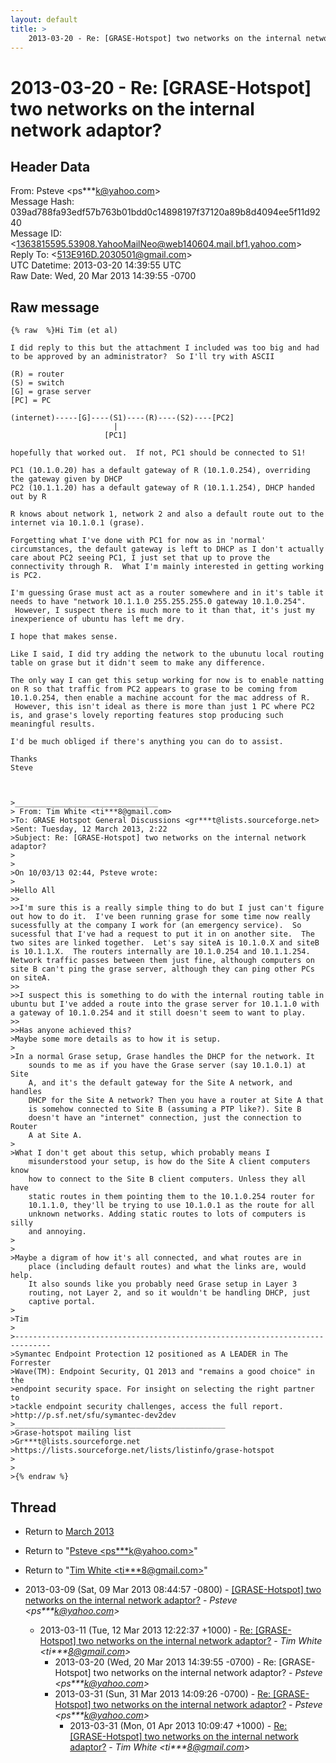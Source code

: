 ```yaml
---
layout: default
title: >
    2013-03-20 - Re: [GRASE-Hotspot] two networks on the internal network adaptor?
---
```


# 2013-03-20 - Re: [GRASE-Hotspot] two networks on the internal network adaptor?

## Header Data

From: Psteve \<ps***k@yahoo.com\><br>
Message Hash: 039ad788fa93edf57b763b01bdd0c14898197f37120a89b8d4094ee5f11d9240<br>
Message ID: \<1363815595.53908.YahooMailNeo@web140604.mail.bf1.yahoo.com\><br>
Reply To: \<513E916D.2030501@gmail.com\><br>
UTC Datetime: 2013-03-20 14:39:55 UTC<br>
Raw Date: Wed, 20 Mar 2013 14:39:55 -0700<br>

## Raw message

```
{% raw  %}Hi Tim (et al)

I did reply to this but the attachment I included was too big and had to be approved by an administrator?  So I'll try with ASCII

(R) = router
(S) = switch
[G] = grase server
[PC] = PC

(internet)-----[G]----(S1)----(R)----(S2)----[PC2]
                       |
                     [PC1]

hopefully that worked out.  If not, PC1 should be connected to S1!

PC1 (10.1.0.20) has a default gateway of R (10.1.0.254), overriding the gateway given by DHCP
PC2 (10.1.1.20) has a default gateway of R (10.1.1.254), DHCP handed out by R

R knows about network 1, network 2 and also a default route out to the internet via 10.1.0.1 (grase).

Forgetting what I've done with PC1 for now as in 'normal' circumstances, the default gateway is left to DHCP as I don't actually care about PC2 seeing PC1, I just set that up to prove the connectivity through R.  What I'm mainly interested in getting working is PC2.

I'm guessing Grase must act as a router somewhere and in it's table it needs to have "network 10.1.1.0 255.255.255.0 gateway 10.1.0.254".  However, I suspect there is much more to it than that, it's just my inexperience of ubuntu has left me dry.

I hope that makes sense.

Like I said, I did try adding the network to the ubunutu local routing table on grase but it didn't seem to make any difference.

The only way I can get this setup working for now is to enable natting on R so that traffic from PC2 appears to grase to be coming from 10.1.0.254, then enable a machine account for the mac address of R.  However, this isn't ideal as there is more than just 1 PC where PC2 is, and grase's lovely reporting features stop producing such meaningful results.

I'd be much obliged if there's anything you can do to assist.

Thanks
Steve



>________________________________
> From: Tim White <ti***8@gmail.com>
>To: GRASE Hotspot General Discussions <gr***t@lists.sourceforge.net> 
>Sent: Tuesday, 12 March 2013, 2:22
>Subject: Re: [GRASE-Hotspot] two networks on the internal network adaptor?
> 
>
>On 10/03/13 02:44, Psteve wrote:
>
>Hello All
>> 
>>I'm sure this is a really simple thing to do but I just can't figure out how to do it.  I've been running grase for some time now really sucessfully at the company I work for (an emergency service).  So sucessful that I've had a request to put it in on another site.  The two sites are linked together.  Let's say siteA is 10.1.0.X and siteB is 10.1.1.X.  The routers internally are 10.1.0.254 and 10.1.1.254.  Network traffic passes between them just fine, although computers on site B can't ping the grase server, although they can ping other PCs on siteA.
>> 
>>I suspect this is something to do with the internal routing table in ubuntu but I've added a route into the grase server for 10.1.1.0 with a gateway of 10.1.0.254 and it still doesn't seem to want to play.
>> 
>>Has anyone achieved this?
>Maybe some more details as to how it is setup.
>
>In a normal Grase setup, Grase handles the DHCP for the network. It
    sounds to me as if you have the Grase server (say 10.1.0.1) at Site
    A, and it's the default gateway for the Site A network, and handles
    DHCP for the Site A network? Then you have a router at Site A that
    is somehow connected to Site B (assuming a PTP like?). Site B
    doesn't have an "internet" connection, just the connection to Router
    A at Site A.
>
>What I don't get about this setup, which probably means I
    misunderstood your setup, is how do the Site A client computers know
    how to connect to the Site B client computers. Unless they all have
    static routes in them pointing them to the 10.1.0.254 router for
    10.1.1.0, they'll be trying to use 10.1.0.1 as the route for all
    unknown networks. Adding static routes to lots of computers is silly
    and annoying.
>
>
>Maybe a digram of how it's all connected, and what routes are in
    place (including default routes) and what the links are, would help.
    It also sounds like you probably need Grase setup in Layer 3
    routing, not Layer 2, and so it wouldn't be handling DHCP, just
    captive portal.
>
>Tim
>
>------------------------------------------------------------------------------
>Symantec Endpoint Protection 12 positioned as A LEADER in The Forrester  
>Wave(TM): Endpoint Security, Q1 2013 and "remains a good choice" in the  
>endpoint security space. For insight on selecting the right partner to 
>tackle endpoint security challenges, access the full report. 
>http://p.sf.net/sfu/symantec-dev2dev
>_______________________________________________
>Grase-hotspot mailing list
>Gr***t@lists.sourceforge.net
>https://lists.sourceforge.net/lists/listinfo/grase-hotspot
>
>
>{% endraw %}
```

## Thread

+ Return to [March 2013](/archive/2013/03)

+ Return to "[Psteve <ps***k<span>@</span>yahoo.com>](/authors/ps___k_at_yahoo_com)"
+ Return to "[Tim White <ti***8<span>@</span>gmail.com>](/authors/ti___8_at_gmail_com)"

+ 2013-03-09 (Sat, 09 Mar 2013 08:44:57 -0800) - [[GRASE-Hotspot] two networks on the internal network adaptor?](/archive/2013/03/be934974e4a19fb5bc9863d18a2d5e0a5d95160640aecf17531b548fb2d4ff86) - _Psteve \<ps***k@yahoo.com\>_
  + 2013-03-11 (Tue, 12 Mar 2013 12:22:37 +1000) - [Re: [GRASE-Hotspot] two networks on the internal network adaptor?](/archive/2013/03/38e72bbea92ccf1f434714fd1f1fbfdee2f7b7b2bd792a57c6b6646200e4d592) - _Tim White \<ti***8@gmail.com\>_
    + 2013-03-20 (Wed, 20 Mar 2013 14:39:55 -0700) - Re: [GRASE-Hotspot] two networks on the internal network adaptor? - _Psteve \<ps***k@yahoo.com\>_
    + 2013-03-31 (Sun, 31 Mar 2013 14:09:26 -0700) - [Re: [GRASE-Hotspot] two networks on the internal network adaptor?](/archive/2013/03/1f3925d6c7bb1129f32059f6b2639edd9e1908900951e1f927f3e36359099be8) - _Psteve \<ps***k@yahoo.com\>_
      + 2013-03-31 (Mon, 01 Apr 2013 10:09:47 +1000) - [Re: [GRASE-Hotspot] two networks on the internal network adaptor?](/archive/2013/03/3b89757956fd7948148569be4d95feb62ffa6ab30f01fba9971b43b6d7a4336e) - _Tim White \<ti***8@gmail.com\>_

